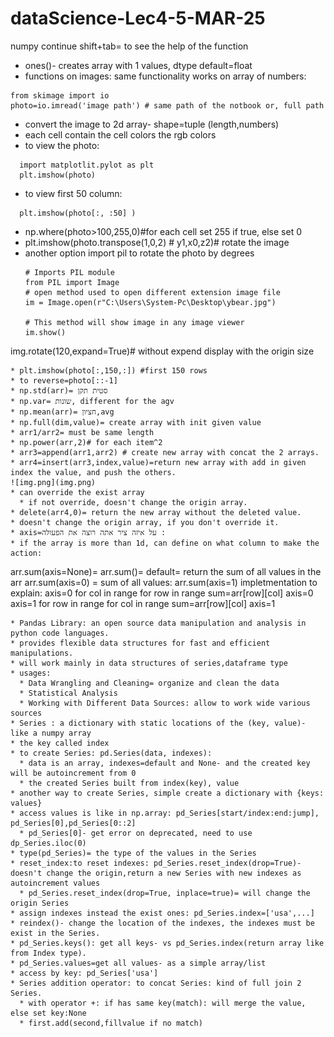 # dataScience-Lec4-5-MAR-25
numpy continue
shift+tab= to see the help of the function
* ones()- creates array with 1 values, dtype default=float
* functions on images: same functionality works on array of numbers:
```
from skimage import io
photo=io.imread('image path') # same path of the notbook or, full path
```
* convert the image to 2d array- shape=tuple (length,numbers)
* each cell contain the cell colors the rgb colors 
* to view the photo:
```
  import matplotlit.pylot as plt
  plt.imshow(photo)
  ```
  * to view first 50 column:
  ```
    plt.imshow(photo[:, :50] )
  ```
* np.where(photo>100,255,0)#for each cell set 255 if true, else set 0
* plt.imshow(photo.transpose(1,0,2) # y1,x0,z2)# rotate the image
* another option import pil to rotate the photo by degrees
  ```
  # Imports PIL module
  from PIL import Image
  # open method used to open different extension image file
  im = Image.open(r"C:\Users\System-Pc\Desktop\ybear.jpg")

  # This method will show image in any image viewer
  im.show()
 img.rotate(120,expand=True)# without expend display with the origin size
  ```
* plt.imshow(photo[:,150,:]) #first 150 rows 
* to reverse=photo[::-1]
* np.std(arr)= סטית תקן
* np.var= שונות, different for the agv
* np.mean(arr)= חציון,avg
* np.full(dim,value)= create array with init given value
* arr1/arr2= must be same length
* np.power(arr,2)# for each item^2
* arr3=append(arr1,arr2) # create new array with concat the 2 arrays.
* arr4=insert(arr3,index,value)=return new array with add in given index the value, and push the others.
![img.png](img.png)
  * can override the exist array
    * if not override, doesn't change the origin array.
* delete(arr4,0)= return the new array without the deleted value. 
  * doesn't change the origin array, if you don't override it.
* axis=על איזה ציר אתה רוצה את הפעולה :
  * if the array is more than 1d, can define on what column to make the action:
  ```
  arr.sum(axis=None)= arr.sum()= default= return the sum of all values in the arr
  arr.sum(axis=0) = sum of all values:
  arr.sum(axis=1)
  impletmentation to explain:
  axis=0
  for col in range
    for row in range
       sum=arr[row][col] axis=0
  axis=1
  for row in range
     for col in range
      sum=arr[row][col] axis=1
  ```
* Pandas Library: an open source data manipulation and analysis in python code languages.
  * provides flexible data structures for fast and efficient manipulations.
  * will work mainly in data structures of series,dataframe type
  * usages:
    * Data Wrangling and Cleaning= organize and clean the data
    * Statistical Analysis
    * Working with Different Data Sources: allow to work wide various sources
* Series : a dictionary with static locations of the (key, value)- like a numpy array
  * the key called index
  * to create Series: pd.Series(data, indexes):
    * data is an array, indexes=default and None- and the created key will be autoincrement from 0
    * the created Series built from index(key), value
  * another way to create Series, simple create a dictionary with {keys: values}
  * access values is like in np.array: pd_Series[start/index:end:jump], pd_Series[0],pd_Series[0::2]
    * pd_Series[0]- get error on deprecated, need to use dp_Series.iloc(0)
  * type(pd_Series)= the type of the values in the Series
  * reset_index:to reset indexes: pd_Series.reset_index(drop=True)- doesn't change the origin,return a new Series with new indexes as autoincrement values
    * pd_Series.reset_index(drop=True, inplace=true)= will change the origin Series
  * assign indexes instead the exist ones: pd_Series.index=['usa',...]
  * reindex()- change the location of the indexes, the indexes must be exist in the Series.
  * pd_Series.keys(): get all keys- vs pd_Series.index(return array like from Index type).
  * pd_Series.values=get all values- as a simple array/list
  * access by key: pd_Series['usa']
  * Series addition operator: to concat Series: kind of full join 2 Series.
    * with operator +: if has same key(match): will merge the value, else set key:None
    * first.add(second,fillvalue if no match)